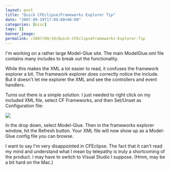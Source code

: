 ```yaml
---
layout: post
title: "Quick CFEclipse/Frameworks Explorer Tip"
date: "2007-09-19T17:09:00+06:00"
categories: [misc]
tags: []
banner_image: 
permalink: /2007/09/19/Quick-CFEclipseFrameworks-Explorer-Tip
---
```


I'm working on a rather large Model-Glue site. The main ModelGlue.xml file contains many includes to break out the functionality.

While this makes the XML a lot easier to read, it confuses the framework explorer a bit. The framework explorer does correctly notice the include. But it doesn't let me explorer the XML and see the controllers and event handlers.

Turns out there is a simple solution. I just needed to right click on my included XML file, select CF Frameworks, and then Set/Unset as Configuration file:

<img src="https://static.raymondcamden.com/images/cfe.png">

In the drop down, select Model-Glue. Then in the frameworks explorer window, hit the Refresh button. Your XML file will now show up as a Model-Glue config file you can browse. 

I want to say I'm very disappointed in CFEclipse. The fact that it can't read my mind and understand what I mean by telepathy is truly a shortcoming of the product. I may have to switch to Visual Studio I suppose. (Hmm, may be a bit hard on the Mac.)